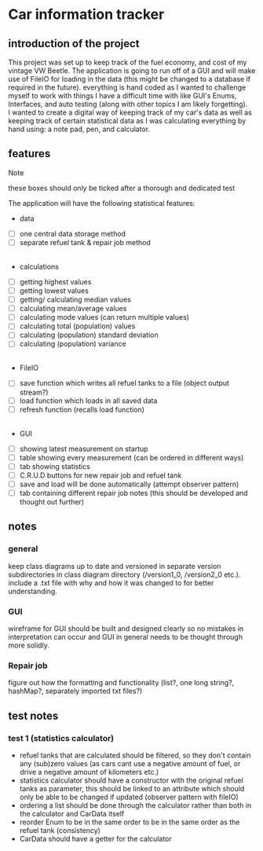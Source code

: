 # Car information tracker
## introduction of the project
This project was set up to keep track of the fuel economy, and cost 
of my vintage VW Beetle. The application is going to run off of a GUI and
will make use of FileIO for loading in the data (this might be changed to a database if required in the future). 
everything is hand coded as I wanted to challenge myself to work with things I have a difficult time with like GUI's 
Enums, Interfaces, and auto testing (along with other topics I am likely forgetting).  
I wanted to create a digital way of keeping track of my car's data as well as keeping track of 
certain statistical data as I was calculating everything by hand using: a note pad, pen, and calculator. 

## features

> [!NOTE]
> these boxes should only be ticked after a thorough and dedicated test

The application will have the following statistical features:
- data
- [ ] one central data storage method 
- [ ] separate refuel tank & repair job method  
  <br />

- calculations
-[ ] getting highest values
-[ ] getting lowest values
-[ ] getting/ calculating median values
-[ ] calculating mean/average values
-[ ] calculating mode values (can return multiple values)
-[ ] calculating total (population) values
-[ ] calculating (population) standard deviation
-[ ] calculating (population) variance  
  <br />

- FileIO
- [ ] save function which writes all refuel tanks to a file (object output stream?)
- [ ] load function which loads in all saved data
- [ ] refresh function (recalls load function)  
  <br />

- GUI
- [ ] showing latest measurement on startup
- [ ] table showing every measurement (can be ordered in different ways)
- [ ] tab showing statistics
- [ ] C.R.U.D buttons for new repair job and refuel tank
- [ ] save and load will be done automatically (attempt observer pattern)
- [ ] tab containing different repair job notes (this should be developed and thought out further)

## notes
### general 
keep class diagrams up to date and versioned in separate version subdirectories in class diagram directory 
(/version1_0, /version2_0 etc.). include a .txt file with why and how it was changed to for better understanding.

### GUI
wireframe for GUI should be built and designed clearly so no mistakes in interpretation can occur and 
GUI in general needs to be thought through more solidly.

### Repair job 
figure out how the formatting and functionality (list?, one long string?, hashMap?, separately imported txt files?)

## test notes
### test 1 (statistics calculator)
- refuel tanks that are calculated should be filtered, so they don't contain any (sub)zero values (as cars
cant use a negative amount of fuel, or drive a negative amount of kilometers etc.)
- statistics calculator should have a constructor with the original refuel tanks as parameter, 
this should be linked to an attribute which should only be able to be changed if updated (observer pattern with fileIO) 
- ordering a list should be done through the calculator rather than both in the calculator and CarData itself
- reorder Enum to be in the same order to be in the same order as the refuel tank (consistency)
- CarData should have a getter for the calculator